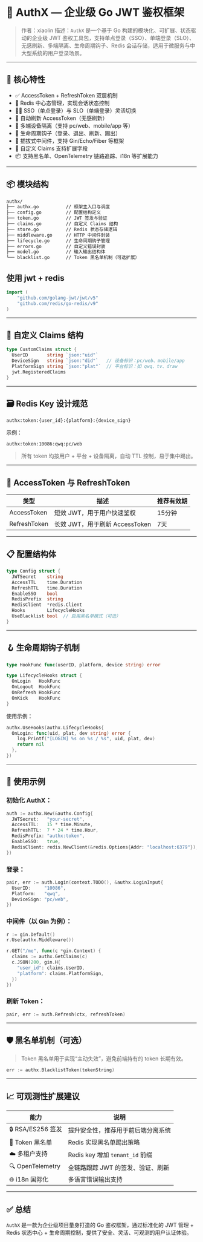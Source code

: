 # 🔐 AuthX — 企业级 Go JWT 鉴权框架

> 作者：xiaolin
> 描述：`AuthX` 是一个基于 Go 构建的模块化、可扩展、状态驱动的企业级 JWT 鉴权工具包，支持单点登录（SSO）、单端登录（SLO）、无感刷新、多端隔离、生命周期钩子、Redis 会话存储，适用于微服务与中大型系统的用户登录场景。

---

## 🚀 核心特性

* ✅ AccessToken + RefreshToken 双层机制
* 🧠 Redis 中心态管理，实现会话状态控制
* 🧍‍♂️ SSO（单点登录）与 SLO（单端登录）灵活切换
* 🔄 自动刷新 AccessToken（无感刷新）
* 📱 多端设备隔离（支持 pc/web、mobile/app 等）
* 🔧 生命周期钩子（登录、退出、刷新、踢出）
* 🧩 插拔式中间件，支持 Gin/Echo/Fiber 等框架
* 🔐 自定义 Claims 支持扩展字段
* 📦 支持黑名单、OpenTelemetry 链路追踪、i18n 等扩展能力

---

## 📦 模块结构

```txt
authx/
├── authx.go          // 框架主入口与调度
├── config.go         // 配置结构定义
├── token.go          // JWT 签发与验证
├── claims.go         // 自定义 Claims 结构
├── store.go          // Redis 状态存储逻辑
├── middleware.go     // HTTP 中间件封装
├── lifecycle.go      // 生命周期钩子管理
├── errors.go         // 自定义错误封装
├── model.go          // 输入输出结构体
└── blacklist.go      // Token 黑名单机制（可选扩展）
```

## 使用 jwt + redis

```go
import (
    "github.com/golang-jwt/jwt/v5"
    "github.com/redis/go-redis/v9"
)

```

---

## 🧾 自定义 Claims 结构

```go
type CustomClaims struct {
  UserID       string `json:"uid"`
  DeviceSign   string `json:"did"`   // 设备标识：pc/web、mobile/app
  PlatformSign string `json:"plat"`  // 平台标识：如 qwq、tv、draw
  jwt.RegisteredClaims
}
```

---

## 🗃 Redis Key 设计规范

```
authx:token:{user_id}:{platform}:{device_sign}
```

示例：

```
authx:token:10086:qwq:pc/web
```

> 所有 token 均按用户 + 平台 + 设备隔离，自动 TTL 控制，易于集中踢出。

---

## 🔑 AccessToken 与 RefreshToken

| 类型           | 描述                      | 推荐有效期 |
| ------------ | ----------------------- | ----- |
| AccessToken  | 短效 JWT，用于用户快速鉴权         | 15分钟  |
| RefreshToken | 长效 JWT，用于刷新 AccessToken | 7天    |

---

## 📋 配置结构体

```go
type Config struct {
  JWTSecret    string
  AccessTTL    time.Duration
  RefreshTTL   time.Duration
  EnableSSO    bool
  RedisPrefix  string
  RedisClient  *redis.Client
  Hooks        LifecycleHooks
  UseBlacklist bool  // 启用黑名单模式（可选）
}
```

---

## 🪝 生命周期钩子机制

```go
type HookFunc func(userID, platform, device string) error

type LifecycleHooks struct {
  OnLogin   HookFunc
  OnLogout  HookFunc
  OnRefresh HookFunc
  OnKick    HookFunc
}
```

使用示例：

```go
authx.UseHooks(authx.LifecycleHooks{
  OnLogin: func(uid, plat, dev string) error {
    log.Printf("[LOGIN] %s on %s / %s", uid, plat, dev)
    return nil
  },
})
```

---

## 🧪 使用示例

### 初始化 AuthX：

```go
auth := authx.New(&authx.Config{
  JWTSecret:   "your-secret",
  AccessTTL:   15 * time.Minute,
  RefreshTTL:  7 * 24 * time.Hour,
  RedisPrefix: "authx:token",
  EnableSSO:   true,
  RedisClient: redis.NewClient(&redis.Options{Addr: "localhost:6379"}),
})
```

### 登录：

```go
pair, err := auth.Login(context.TODO(), &authx.LoginInput{
  UserID:     "10086",
  Platform:   "qwq",
  DeviceSign: "pc/web",
})
```

### 中间件（以 Gin 为例）：

```go
r := gin.Default()
r.Use(authx.Middleware())

r.GET("/me", func(c *gin.Context) {
  claims := authx.GetClaims(c)
  c.JSON(200, gin.H{
    "user_id": claims.UserID,
    "platform": claims.PlatformSign,
  })
})
```

### 刷新 Token：

```go
pair, err := auth.Refresh(ctx, refreshToken)
```

---

## 🛡 黑名单机制（可选）

> Token 黑名单用于实现“主动失效”，避免前端持有的 token 长期有效。

```go
err := authx.BlacklistToken(tokenString)
```

---

## 📈 可观测性扩展建议

| 能力               | 说明                          |
| ---------------- | --------------------------- |
| 🔒 RSA/ES256 签发  | 提升安全性，推荐用于前后端分离系统           |
| 🚫 Token 黑名单     | Redis 实现黑名单踢出策略             |
| ☁️ 多租户支持         | Redis key 增加 `tenant_id` 前缀 |
| 🔍 OpenTelemetry | 全链路跟踪 JWT 的签发、验证、刷新         |
| 🌐 i18n 国际化      | 多语言错误输出支持                   |

---

## ✅ 总结

`AuthX` 是一款为企业级项目量身打造的 Go 鉴权框架，通过标准化的 JWT 管理 + Redis 状态中心 + 生命周期控制，提供了安全、灵活、可观测的用户认证体验。
